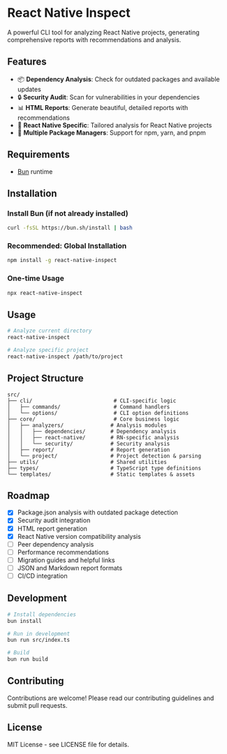 # React Native Inspect

A powerful CLI tool for analyzing React Native projects, generating comprehensive reports with recommendations and analysis.

## Features

- 📦 **Dependency Analysis**: Check for outdated packages and available updates
- 🔒 **Security Audit**: Scan for vulnerabilities in your dependencies
- 📊 **HTML Reports**: Generate beautiful, detailed reports with recommendations
- 🚀 **React Native Specific**: Tailored analysis for React Native projects
- 🔧 **Multiple Package Managers**: Support for npm, yarn, and pnpm

## Requirements

- [Bun](https://bun.sh/) runtime

## Installation

### Install Bun (if not already installed)
```bash
curl -fsSL https://bun.sh/install | bash
```

### Recommended: Global Installation
```bash
npm install -g react-native-inspect
```

### One-time Usage
```bash
npx react-native-inspect
```

## Usage

```bash
# Analyze current directory
react-native-inspect

# Analyze specific project
react-native-inspect /path/to/project
```

## Project Structure

```
src/
├── cli/                          # CLI-specific logic
│   ├── commands/                 # Command handlers
│   └── options/                  # CLI option definitions
├── core/                         # Core business logic
│   ├── analyzers/               # Analysis modules
│   │   ├── dependencies/        # Dependency analysis
│   │   ├── react-native/        # RN-specific analysis
│   │   └── security/            # Security analysis
│   ├── report/                  # Report generation
│   └── project/                 # Project detection & parsing
├── utils/                       # Shared utilities
├── types/                       # TypeScript type definitions
└── templates/                   # Static templates & assets
```

## Roadmap

- [x] Package.json analysis with outdated package detection
- [x] Security audit integration
- [x] HTML report generation
- [x] React Native version compatibility analysis
- [ ] Peer dependency analysis
- [ ] Performance recommendations
- [ ] Migration guides and helpful links
- [ ] JSON and Markdown report formats
- [ ] CI/CD integration

## Development

```bash
# Install dependencies
bun install

# Run in development
bun run src/index.ts

# Build
bun run build
```

## Contributing

Contributions are welcome! Please read our contributing guidelines and submit pull requests.

## License

MIT License - see LICENSE file for details.
